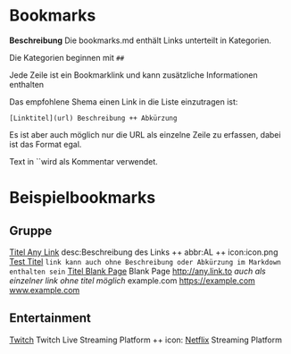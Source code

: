 # Bookmarks


**Beschreibung**
Die bookmarks.md enthält Links unterteilt in Kategorien.

Die Kategorien beginnen mit `##`

Jede Zeile ist ein Bookmarklink und kann zusätzliche Informationen enthalten

Das empfohlene Shema einen Link in die Liste einzutragen ist:

`[Linktitel](url) Beschreibung ++ Abkürzung`

Es ist aber auch möglich nur die URL als einzelne Zeile zu erfassen, dabei ist das Format egal.

Text in ``wird als Kommentar verwendet.


# Beispielbookmarks

## Gruppe
[Titel Any Link](https://any.link.to) desc:Beschreibung des Links ++ abbr:AL ++ icon:icon.png
[Test Titel](https://test.link.to) `link kann auch ohne Beschreibung oder Abkürzung im Markdown enthalten sein`
[Titel Blank Page](http://about:blank) Blank Page
http://any.link.to _auch als einzelner link ohne titel möglich_
example.com
https://example.com
www.example.com

## Entertainment
[Twitch](https://www.twitch.tv) Twitch Live Streaming Platform ++ icon:
[Netflix](https://www.netflix.com/de) Streaming Platform